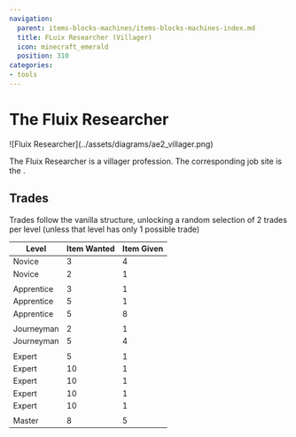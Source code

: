 ```yaml
---
navigation:
  parent: items-blocks-machines/items-blocks-machines-index.md
  title: FLuix Researcher (Villager)
  icon: minecraft_emerald
  position: 310
categories:
- tools
---
```


# The Fluix Researcher

<Row>
![Fluix Researcher](../assets/diagrams/ae2_villager.png)
<BlockImage id="charger" scale="8" />
</Row>

The Fluix Researcher is a villager profession. The corresponding job site is the <ItemLink id="charger" />.

## Trades

Trades follow the vanilla structure, unlocking a random selection of 2 trades per level (unless that level has only 1 possible
trade)

| Level      | Item Wanted                                       | Item Given                                      |
|------------|---------------------------------------------------|-------------------------------------------------|
| Novice     | 3 <ItemLink id="minecraft:emerald" />             | 4 <ItemLink id="certus_quartz_crystal" />       |
| Novice     | 2 <ItemLink id="minecraft:emerald" />             | 1 <ItemLink id="meteorite_compass" />           |
|            |                                                   |                                                 |
| Apprentice | 3 <ItemLink id="charged_certus_quartz_crystal" /> | 1 <ItemLink id="minecraft:emerald" />           |
| Apprentice | 5 <ItemLink id="silicon" />                       | 1 <ItemLink id="minecraft:emerald" />           |
| Apprentice | 5 <ItemLink id="minecraft:emerald" />             | 8 <ItemLink id="sky_stone_block" />             |
|            |                                                   |                                                 |
| Journeyman | 2 <ItemLink id="quartz_glass" />                  | 1 <ItemLink id="minecraft:emerald" />           |
| Journeyman | 5 <ItemLink id="minecraft:emerald" />             | 4 <ItemLink id="fluix_crystal" />               |
|            |                                                   |                                                 |
| Expert     | 5 <ItemLink id="matter_ball" />                   | 1 <ItemLink id="minecraft:emerald" />           |
| Expert     | 10 <ItemLink id="minecraft:emerald" />            | 1 <ItemLink id="silicon_press" />               |
| Expert     | 10 <ItemLink id="minecraft:emerald" />            | 1 <ItemLink id="logic_processor_press" />       |
| Expert     | 10 <ItemLink id="minecraft:emerald" />            | 1 <ItemLink id="calculation_processor_press" /> |
| Expert     | 10 <ItemLink id="minecraft:emerald" />            | 1 <ItemLink id="engineering_processor_press" /> |
|            |                                                   |                                                 |
| Master     | 8 <ItemLink id="minecraft:emerald" />             | 5 <ItemLink id="minecraft:slime_ball" />        |